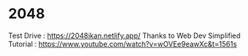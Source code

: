 # 2048
Test Drive : https://2048ikan.netlify.app/
Thanks to Web Dev Simplified
Tutorial : https://www.youtube.com/watch?v=wOVEe9eawXc&t=1561s
